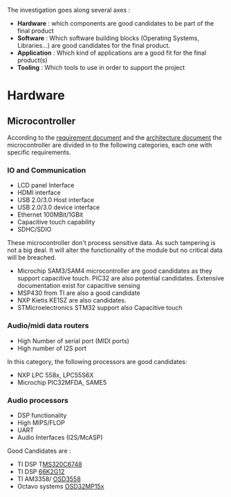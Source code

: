 The investigation goes along several axes :
 - __Hardware__ : which components are good candidates to be part of the final product
 - __Software__ : Which software building blocks (Operating Systems, Libraries...) are good candidates for the final product.
 - __Application__ : Which kind of applications are a good fit for the final product(s)
 - __Tooling__ : Which tools to use in order to support the project

# Hardware

## Microcontroller
According to the [requirement document](requirements.md) and the [architecture document](architecture.md) the microcontroller are divided in to the following categories,
each one with specific requirements.

### IO and Communication
 - LCD panel Interface
 - HDMI interface
 - USB 2.0/3.0 Host interface
 - USB 2.0/3.0 device interface
 - Ethernet 100MBit/1GBit
 - Capacitive touch capability
 - SDHC/SDIO

  These microcontroller don't process sensitive data. As such tampering is not a big deal.
  It will alter the functionality of the module but no critical data will be breached.

  - Microchip SAM3/SAM4 microcontroller are good candidates as they support capacitive touch. PIC32 are also potential candidates. Extensive documentation exist for capacitive sensing
  - MSP430 from TI are also a good candidate
  - NXP Kietis KE1SZ are also candidates.
  - STMicroelectronics STM32 support also Capacitive touch

### Audio/midi data routers
  - High Number of serial port (MIDI ports)
  - High number of I2S port

   In this category, the following processors are good candidates:
   - NXP LPC 558x, LPC55S6X
   - Microchip PIC32MFDA, SAME5

### Audio processors
  - DSP functionality
  - High MIPS/FLOP
  - UART
  - Audio Interfaces (I2S/McASP)

  Good Candidates are :
  - TI DSP T[MS320C6748](http://www.ti.com/product/TMS320C6748)
  - TI DSP [66K2G12](http://www.ti.com/product/66AK2G12)
  - TI AM3358/ [OSD3558](https://octavosystems.com/octavo_products/osd335x-c-sip/)
  - Octavo systems [OSD32MP15x](https://octavosystems.com/octavo_products/osd32mp15x/)